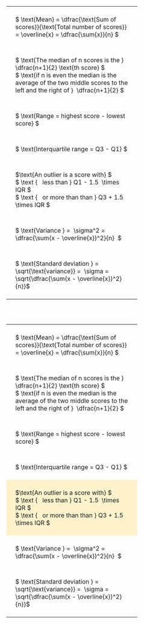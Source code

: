 ---
---

#  
<br>
<style type="text/css">
#T_c38e9 th.col_heading {
  text-align: left;
  font-size: 1em;
}
#T_c38e9 td {
  text-align: left;
  font-size: 1em;
  padding: 1.5em;
}
#T_c38e9_row0_col0, #T_c38e9_row1_col0, #T_c38e9_row2_col0, #T_c38e9_row3_col0, #T_c38e9_row4_col0, #T_c38e9_row5_col0, #T_c38e9_row6_col0 {
  width: 300px;
  white-space: pre-wrap;
}
</style>
<table id="T_c38e9">
  <thead>
  </thead>
  <tbody>
    <tr>
      <td id="T_c38e9_row0_col0" class="data row0 col0" >$ \text{Mean} = \dfrac{\text{Sum of scores}}{\text{Total number of scores}} = \overline{x} = \dfrac{\sum{x}}{n} $</td>
    </tr>
    <tr>
      <td id="T_c38e9_row1_col0" class="data row1 col0" >$ \text{The median of n scores is the } \dfrac{n+1}{2} \text{th score} $
$ \text{if n is even the median is the average of the two middle scores to the left and the right of }  \dfrac{n+1}{2} $</td>
    </tr>
    <tr>
      <td id="T_c38e9_row2_col0" class="data row2 col0" >$ \text{Range = highest score - lowest score} $</td>
    </tr>
    <tr>
      <td id="T_c38e9_row3_col0" class="data row3 col0" >$ \text{Interquartile range = Q3 - Q1} $</td>
    </tr>
    <tr>
      <td id="T_c38e9_row4_col0" class="data row4 col0" >$\text{An outlier is a score with} $
$ \text {   less than } Q1 - 1.5  \times IQR $
$ \text {   or more than than } Q3 + 1.5  \times IQR $</td>
    </tr>
    <tr>
      <td id="T_c38e9_row5_col0" class="data row5 col0" >$ \text{Variance } =  \sigma^2 = \dfrac{\sum(x - \overline{x})^2}{n}  $</td>
    </tr>
    <tr>
      <td id="T_c38e9_row6_col0" class="data row6 col0" >$ \text{Standard deviation } = \sqrt{\text{variance}} =  \sigma = \sqrt{\dfrac{\sum(x - \overline{x})^2}{n}}$</td>
    </tr>
  </tbody>
</table>

<br><br>
<style type="text/css">
#T_49bc5 th.col_heading {
  text-align: left;
  font-size: 1em;
}
#T_49bc5 td {
  text-align: left;
  font-size: 1em;
  padding: 1.5em;
}
#T_49bc5_row0_col0, #T_49bc5_row1_col0, #T_49bc5_row2_col0, #T_49bc5_row3_col0, #T_49bc5_row5_col0, #T_49bc5_row6_col0 {
  width: 300px;
  white-space: pre-wrap;
}
#T_49bc5_row4_col0 {
  width: 300px;
  background-color: rgba(255,194,10, 0.2);
  white-space: pre-wrap;
}
</style>
<table id="T_49bc5">
  <thead>
  </thead>
  <tbody>
    <tr>
      <td id="T_49bc5_row0_col0" class="data row0 col0" >$ \text{Mean} = \dfrac{\text{Sum of scores}}{\text{Total number of scores}} = \overline{x} = \dfrac{\sum{x}}{n} $</td>
    </tr>
    <tr>
      <td id="T_49bc5_row1_col0" class="data row1 col0" >$ \text{The median of n scores is the } \dfrac{n+1}{2} \text{th score} $
$ \text{if n is even the median is the average of the two middle scores to the left and the right of }  \dfrac{n+1}{2} $</td>
    </tr>
    <tr>
      <td id="T_49bc5_row2_col0" class="data row2 col0" >$ \text{Range = highest score - lowest score} $</td>
    </tr>
    <tr>
      <td id="T_49bc5_row3_col0" class="data row3 col0" >$ \text{Interquartile range = Q3 - Q1} $</td>
    </tr>
    <tr>
      <td id="T_49bc5_row4_col0" class="data row4 col0" >$\text{An outlier is a score with} $
$ \text {   less than } Q1 - 1.5  \times IQR $
$ \text {   or more than than } Q3 + 1.5  \times IQR $</td>
    </tr>
    <tr>
      <td id="T_49bc5_row5_col0" class="data row5 col0" >$ \text{Variance } =  \sigma^2 = \dfrac{\sum(x - \overline{x})^2}{n}  $</td>
    </tr>
    <tr>
      <td id="T_49bc5_row6_col0" class="data row6 col0" >$ \text{Standard deviation } = \sqrt{\text{variance}} =  \sigma = \sqrt{\dfrac{\sum(x - \overline{x})^2}{n}}$</td>
    </tr>
  </tbody>
</table>
